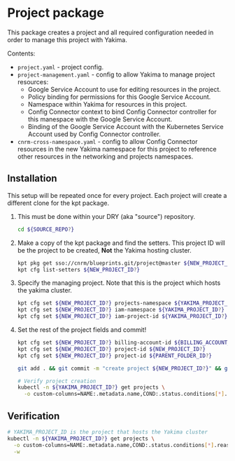 # Project package

This package creates a project and all required configuration needed in order to
manage this project with Yakima.

Contents:

- `project.yaml` - project config.
- `project-management.yaml` - config to allow Yakima to manage project resources:
  - Google Service Account to use for editing resources in the project.
  - Policy binding for permissions for this Google Service Account.
  - Namespace within Yakima for resources in this project.
  - Config Connector context to bind Config Connector controller for this
    manespace with the Google Service Account.
  - Binding of the Google Service Account with the Kubernetes Service
    Account used by Config Connector controller.
- `cnrm-cross-namespace.yaml` - config to allow Config Connector resources in the
   new Yakima namespace for this project to reference other resources in the
   networking and projects namespaces.

## Installation

This setup will be repeated once for every project.
Each project will create a different clone for the kpt package.

1. This must be done within your DRY (aka "source") repository.

   ```sh
   cd ${SOURCE_REPO?}
   ```

2. Make a copy of the kpt package and find the setters. This project ID will be
   the project to be created, **Not** the Yakima hosting cluster.

   ```sh
   kpt pkg get sso://cnrm/blueprints.git/project@master ${NEW_PROJECT_ID?}
   kpt cfg list-setters ${NEW_PROJECT_ID?}
   ```

3. Specify the managing project. Note that this is the project which hosts the
   yakima cluster.

   ```sh
   kpt cfg set ${NEW_PROJECT_ID?} projects-namespace ${YAKIMA_PROJECT_ID?}
   kpt cfg set ${NEW_PROJECT_ID?} iam-namespace ${YAKIMA_PROJECT_ID?}
   kpt cfg set ${NEW_PROJECT_ID?} iam-project-id ${YAKIMA_PROJECT_ID?}
   ```

4. Set the rest of the project fields and commit!

   ```sh
   kpt cfg set ${NEW_PROJECT_ID?} billing-account-id ${BILLING_ACCOUNT_ID?}
   kpt cfg set ${NEW_PROJECT_ID?} project-id ${NEW_PROJECT_ID?}
   kpt cfg set ${NEW_PROJECT_ID?} project-id ${PARENT_FOLDER_ID?}

   git add . && git commit -m "create project ${NEW_PROJECT_ID?}" && git push

   # Verify project creation
   kubectl -n ${YAKIMA_PROJECT_ID?} get projects \
     -o custom-columns=NAME:.metadata.name,COND:.status.conditions[*].reason,READY:.status.conditions[*].status
   ```

## Verification

```sh
# YAKIMA_PROJECT_ID is the project that hosts the Yakima cluster
kubectl -n ${YAKIMA_PROJECT_ID?} get projects \
  -o custom-columns=NAME:.metadata.name,COND:.status.conditions[*].reason,READY:.status.conditions[*].status,MSG:.status.conditions[*].message \
  -w
```
